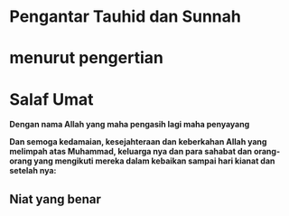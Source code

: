 # Pengantar Tauhid dan Sunnah
# menurut pengertian
# Salaf Umat

**Dengan nama Allah yang maha pengasih lagi maha penyayang**

**Dan semoga kedamaian, kesejahteraan dan keberkahan Allah yang melimpah atas Muhammad, keluarga nya dan para sahabat dan orang-orang yang mengikuti mereka dalam kebaikan sampai hari kianat dan setelah nya:**

## Niat yang benar
